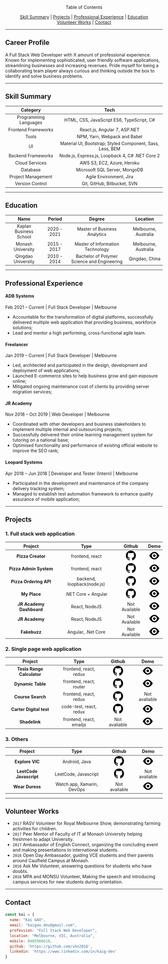<p align="center">
Table of Contents
</p>
<p align="center">
  <a href="#skill-summary">Skill Summary</a> |
  <a href="#projects">Projects</a> |
  <a href="#professional-experience">Professional Experience</a> |
  <a href="#education">Education</a>
  <br>
  <a href="#volunteer-works">Volunteer Works</a> |
  <a href="#contact">Contact</a>
  <br>
</p>

----
## Career Profile

A Full Stack Web Developer with X amount of professional experience. Known for
implementing sophisticated, user friendly software applications, streamlining businesses and
increasing revenues. Pride myself for being a collaborating team player always curious and
thinking outside the box to identify and solve business problems.

----
## Skill Summary

| Category | Tech | 
|:---:|:---:|
| Programming Languages| HTML, CSS, JavaScript ES6, TypeScript, C#|
| Frontend Frameworks|	React.js, Angular 7, ASP.NET|
| Tools|	NPM, Yarn, Webpack and Babel|
| UI|	Material UI, Bootstrap; Styled Component, Sass, Less, BEM|
| Backend Frameworks|	Node.js, Express.js, Loopback 4, C# .NET Core 2|
| Cloud Services|	AWS S3, EC2, Azure, Heroku|
| Database|	Microsoft SQL Server, MongoDB|||
| Project Management|	Agile Environment, Jira||
| Version Control|	Git, GitHub, Bitbucket, SVN|

----
## Education

| Name | Period | Degree | Location |
|:---:|:---:|:---:|:---:|
| Kaplan Business School |2020 - 2021| Master of Business Analytics | Melbourne, Australia |
| Monash University |2015 - 2017| Master of Information Technology | Melbourne, Australia |
| Qingdao University |2010 - 2014| Bachelor of Polymer Science and Engineering | Qingdao, China |

----
## Professional Experience

#### ADB Systems
Feb 2021 – Current | Full Stack Developer | Melbourne 

* Accountable for the transformation of digital platforms, successfully delivered multiple web application that providing business, workforce solutions;
* Lead and mentor a high performing, cross-functional agile team.

#### Freelancer
Jan 2019 – Current | Full Stack Developer | Melbourne 

* Led, architected and participated in the design, development and deployment of web applications;
* Launched E-commerce sites to help business grow and gain exposure online; 
* Mitigated ongoing maintenance cost of clients by providing server migration services;


#### JR Academy
Nov 2018 – Oct 2019 | Web Developer | Melbourne 

* Coordinated with other developers and business stakeholders to implement multiple internal and outsourcing projects;
* Successfully delivered their online learning management system for tutoring on a national base;
* Optimised functionality and performance of existing official website to improve the SEO rank;


#### Leopard Systems
Apr 2018 – Jun 2018 | Developer and Tester (Intern) | Melbourne 

* Participated in the development and maintenance of the company delivery tracking system;
* Managed to establish test automation framework to enhance quality assurance of mobile application;



----

## Projects

### 1. Full stack web application 

| Project | Type | Github | Demo | 
|:---:|:---:|:---:|:---:| 
| **Pizza Creator** | frontend, react | [![github logo](./assets/favicon.ico)](https://github.com/shn2016/react-pizza-creator) | [![demo logo](./assets/eye.svg)](https://shn2016.github.io/react-pizza-creator/) | 
| **Pizza Admin System** | frontend, react | [![github logo](./assets/favicon.ico)](https://github.com/shn2016/pizza-creator-admin/) | [![demo logo](./assets/eye.svg)](https://shn2016.github.io/pizza-creator-admin/) | 
| **Pizza Ordering API** | backend, loopback(node.js) | [![github logo](./assets/favicon.ico)](https://github.com/shn2016/kai-pizza-admin-api) | [![demo logo](./assets/eye.svg)](https://pizza-admin-api.herokuapp.com/explorer/) | 
| **My Place** | .NET Core + Angular | [![github logo](./assets/favicon.ico)](https://github.com/shn2016/projects-intro/blob/master/README.MD) | [![demo logo](./assets/eye.svg)](https://github.com/shn2016/projects-intro/blob/master/README.MD) | 
| **JR Academy Dashboard** |  React, NodeJS | Not Available | [![demo logo](./assets/eye.svg)](https://jiangren.com.au/) |
| **JR Academy** | React, NodeJS | Not Available | [![demo logo](./assets/eye.svg)](https://learn.jiangren.com.au) |
| **Fakebuzz** | Angular, .Net Core | Not Available | [![demo logo](./assets/eye.svg)](https://github.com/shn2016/projects-intro/blob/master/fakebuzz.MD) |

### 2. Single page web application 

| Project | Type | Github | Demo | 
|:---:|:---:|:---:|:---:| 
| **Tesla Range Calculator** | frontend, react, redux | [![github logo](./assets/favicon.ico)](https://github.com/shn2016/tesla-range-calculator) | [![demo logo](./assets/eye.svg)](https://shn2016.github.io/tesla-range-calculator/) | 
| **Dynamic Table** | frontend, react, router | [![github logo](./assets/favicon.ico)](https://github.com/shn2016/dynamic-table) | [![demo logo](/assets/eye.svg)](https://shn2016.github.io/dynamic-table/) | 
| **Course Search** | frontend, react, redux | [![github logo](./assets/favicon.ico)](https://github.com/shn2016/course-search) | Not avaliable | 
| **Carter Digital test** | code-test, react, redux | [![github logo](./assets/favicon.ico)](https://github.com/shn2016/kai-fed-test) | [![demo logo](/assets/eye.svg)](http://kaigao.co/kai-fed-test/)  | 
| **Shadelink** | frontend, react, emailjs | Not avaliable | [![demo logo](/assets/eye.svg)](/http://shadelink.net.au/) | 

### 3. Others

| Project | Type | Github | Demo | 
|:---:|:---:|:---:|:---:| 
| **Explore VIC** | Android, Java | [![github logo](./assets/favicon.ico)](https://github.com/shn2016/ExploreVIC) | [![demo logo](./assets/eye.svg)](https://www.youtube.com/watch?v=Ko3uKH162s8&feature=youtu.be) |
| **LeetCode Javascript** | LeetCode, Javascript | [![github logo](./assets/favicon.ico)](https://github.com/shn2016/leetcode-javascript) | Not avaliable |
| **Wear Duress** | Watch app, Xamarin, DevOps | Not avaliable |  [![demo logo](./assets/eye.svg)](https://play.google.com/store/apps/details?id=com.ts.wearduress_Signed) |


----

## Volunteer Works

*	`2017` RASV Volunteer for Royal Melbourne Show, demonstrating farming activities for children.
*	`2017` Peer Mentor of Faculty of IT at Monash University helping freshmen to adapt University.
*	`2017` Ambassador of English Connect, organizing the concluding event and making presentations to international students.
*	`2016` Open Day Ambassador, guiding VCE students and their parents around Caulfield Campus at Monash.
*	`2016` Ask Me Volunteer, answering questions for students who have doubts.
*	`2016` MPA and MONSU Volunteer, Making the speech and introducing campus services for new students during orientation.

----

## Contact

```javascript
const kai = {
  name: "Kai GAO",
  email: "kaigao.dev@gmail.com",
  profession: "Full Stack Web Developer",
  location: "Melbourne, VIC, Australia",
  mobile: 0405966610,
  github: 'https://github.com/shn2016',
  linkedin: 'https://www.linkedin.com/in/kaig-dev'
}
```
